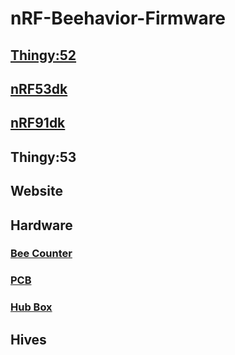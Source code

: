 # nRF-Beehavior-Firmware
## [Thingy:52](Thingy52/README.rst)
## [nRF53dk](nRF53/readme)
## [nRF91dk](nRF91/readme.rst)
## Thingy:53
## Website
## Hardware
### [Bee Counter](bee_counter/README.md)
### [PCB](hardware/PCB_Hardware/README.md)
### [Hub Box](hardware/hub_housing/README.md)
## Hives
